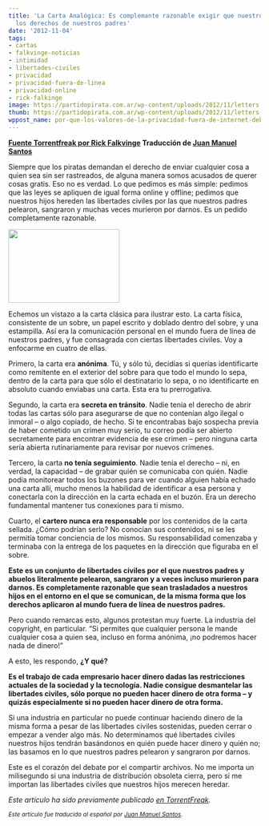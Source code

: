 ```yaml
---
title: 'La Carta Analógica: Es complemante razonable exigir que nuestros hijos hereden
  los derechos de nuestros padres'
date: '2012-11-04'
tags:
- cartas
- falkvinge-noticias
- intimidad
- libertades-civiles
- privacidad
- privacidad-fuera-de-linea
- privacidad-online
- rick-falkinge
image: https://partidopirata.com.ar/wp-content/uploads/2012/11/letters.jpg
thumb: https://partidopirata.com.ar/wp-content/uploads/2012/11/letters-150x147.jpg
wppost_name: por-que-los-valores-de-la-privacidad-fuera-de-internet-deben-sobrevivir-en-la-era-digital
---
```


<strong><a href="http://es.falkvinge.net/2012/11/06/la-carta-analogica-es-completamente-razonable-demandar-que-nuestros-hijos-hereden-los-derechos-de-nuestros-padres/" target="_blank">Fuente Torrentfreak por Rick Falkvinge</a> Traducción de <a href="https://twitter.com/godlike64" target="_blank">Juan Manuel Santos</a></strong>

Siempre que los piratas demandan el derecho de enviar cualquier cosa a quien sea sin ser rastreados, de alguna manera somos acusados de querer cosas gratis. Eso no es verdad. Lo que pedimos es más simple: pedimos que las leyes se apliquen de igual forma online y offline; pedimos que nuestros hijos hereden las libertades civiles por las que nuestros padres pelearon, sangraron y muchas veces murieron por darnos. Es un pedido completamente razonable.

<a href="https://partidopirata.com.ar/wp-content/uploads/2012/11/letters.jpg"><img class="alignright size-full wp-image-7244" title="letters" src="https://partidopirata.com.ar/wp-content/uploads/2012/11/letters.jpg" alt="" width="222" height="147" /></a>

Echemos un vistazo a la carta clásica para ilustrar esto. La carta física, consistente de un sobre, un papel escrito y doblado dentro del sobre, y una estampilla. Así era la comunicación personal en el mundo fuera de línea de nuestros padres, y fue consagrada con ciertas libertades civiles. Voy a enfocarme en cuatro de ellas.

Primero, la carta era <strong>anónima</strong>. Tú, y sólo tú, decidías si querías identificarte como remitente en el exterior del sobre para que todo el mundo lo sepa, dentro de la carta para que sólo el destinatario lo sepa, o no identificarte en absoluto cuando enviabas una carta. Esta era tu prerrogativa.

Segundo, la carta era <strong>secreta en tránsito</strong>. Nadie tenía el derecho de abrir todas las cartas sólo para asegurarse de que no contenían algo ilegal o inmoral – o algo copiado, de hecho. Si te encontrabas bajo sospecha previa de haber cometido un crimen muy serio, tu correo podía ser abierto secretamente para encontrar evidencia de ese crimen – pero ninguna carta sería abierta rutinariamente para revisar por nuevos crímenes.

Tercero, la carta <strong>no tenía seguimiento</strong>. Nadie tenía el derecho – ni, en verdad, la capacidad – de grabar quién se comunicaba con quién. Nadie podía monitorear todos los buzones para ver cuando alguien había echado una carta allí, mucho menos la habilidad de identificar a esa persona y conectarla con la dirección en la carta echada en el buzón. Era un derecho fundamental mantener tus conexiones para ti mismo.

Cuarto, el <strong>cartero nunca era responsable</strong> por los contenidos de la carta sellada. ¿Cómo podrían serlo? No conocían sus contenidos, ni se les permitía tomar conciencia de los mismos. Su responsabilidad comenzaba y terminaba con la entrega de los paquetes en la dirección que figuraba en el sobre.

<strong>Este es un conjunto de libertades civiles por el que nuestros padres y abuelos literalmente pelearon, sangraron y a veces incluso murieron para darnos. Es completamente razonable que sean trasladados a nuestros hijos en el entorno en el que se comunican, de la misma forma que los derechos aplicaron al mundo fuera de línea de nuestros padres.</strong>

Pero cuando remarcas esto, algunos protestan muy fuerte. La industria del copyright, en particular. “Si permites que cualquier persona le mande cualquier cosa a quien sea, incluso en forma anónima, ¡no podremos hacer nada de dinero!”

A esto, les respondo, <strong>¿Y qué?</strong>

<strong>Es el trabajo de cada empresario hacer dinero dadas las restricciones actuales de la sociedad y la tecnología. Nadie consigue desmantelar las libertades civiles, sólo porque no pueden hacer dinero de otra forma – y quizás especialmente si no pueden hacer dinero de otra forma.</strong>

Si una industria en particular no puede continuar haciendo dinero de la misma forma a pesar de las libertades civiles sostenidas, pueden cerrar o empezar a vender algo más. No determinamos qué libertades civiles nuestros hijos tendrán basándonos en quién puede hacer dinero y quién no; las basamos en lo que nuestros padres pelearon y sangraron por darnos.

Este es el corazón del debate por el compartir archivos. No me importa un milisegundo si una industria de distribución obsoleta cierra, pero sí me importan las libertades civiles que nuestros hijos merecen heredar.

<em>Este artículo ha sido previamente publicado <a href="http://torrentfreak.com/why-offline-privacy-values-must-live-on-in-the-digital-age-121104/">en TorrentFreak</a>.</em>

<small><em>Este artículo fue traducido al español por <a href="http://gentooligan.blogspot.com">Juan Manuel Santos</a>.</em></small>

